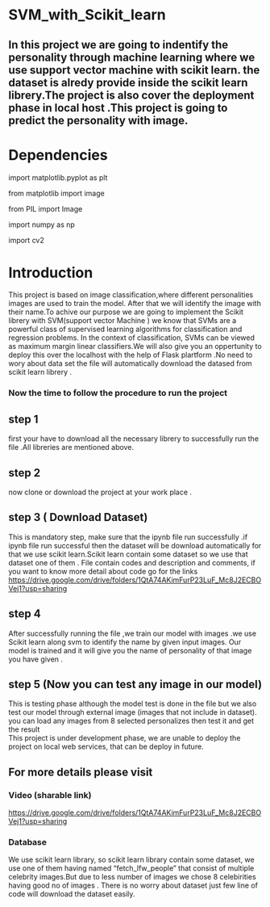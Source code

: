 # SVM_with_Scikit_learn
## In this project we are going to indentify the personality through machine learning where we use support vector machine with scikit learn. the dataset is alredy provide inside the scikit learn librery.The project is also cover the  deployment phase in local host .This project is going to  predict the personality with image.

# Dependencies
import matplotlib.pyplot as plt

from matplotlib import image


from PIL import Image


import numpy as np


import cv2 


# Introduction 

This project is based on image classification,where different personalities images are used to train the model. After that we will identify the image with their name.To achive our purpose we are going to implement the Scikit librery with SVM(support vector Machine )
we know that SVMs are a powerful class of supervised learning algorithms for classification and regression problems. In the context of classification, SVMs can be viewed as maximum margin linear classifiers.We will also give you an oppertunity to deploy this over the localhost with the help of Flask plartform .No need to wory about data set the file will automatically download the datased from scikit learn librery .

### Now the time to follow the procedure to run the project

## step 1 
first your have to download all the necessary librery to successfully run the file .All libreries are mentioned above.

## step 2
now clone or download  the project at your work place .

## step 3 ( Download Dataset)
This is mandatory step, make sure that the ipynb file run successfully .if ipynb file run successful then the dataset will be download automatically for that we use scikit learn.Scikit learn contain some dataset so we use that dataset one of them . File contain codes and description and comments, if you want to know more detail about code go for the links
 https://drive.google.com/drive/folders/1QtA74AKimFurP23LuF_Mc8J2ECBOVej1?usp=sharing

## step 4
After successfully running the file ,we train our model with images .we use Scikit learn along svm to identify the name by given input images. Our model is trained and it will give you the name of personality of that image you have given .

## step 5 (Now you can test any image in our model)
This is testing phase although the model test is done in the file but we also test our model through external image (images that not include in dataset). you can load any images from 8 selected personalizes then test it and  get the result   
This project is under development phase, we are unable to deploy the project on local web services, that can be deploy in future. 

## For more details please visit
 ### Video (sharable link)
https://drive.google.com/drive/folders/1QtA74AKimFurP23LuF_Mc8J2ECBOVej1?usp=sharing
### Database 
We use scikit learn library, so scikit learn library contain some dataset, we use one of them having named “fetch_lfw_people” that consist of  multiple celebrity images.But due to less number of images we chose 8 celebirities having good no of images . There is no worry about dataset just few line of code will download the dataset easily. 




